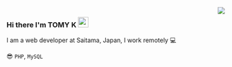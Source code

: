 <img align="right" src="https://github-readme-stats.vercel.app/api?username=ts-tomy-k&show_icons=true">

### Hi there I'm TOMY K <img width="24" height="24" alt="mew" src="https://github.githubassets.com/images/mona-whisper.gif">

I am a web developer at Saitama, Japan, I work remotely 💻

😎 `PHP`, `MySQL`
